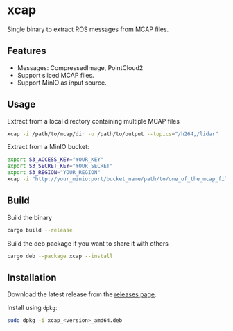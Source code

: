 # xcap
Single binary to extract ROS messages from MCAP files.

## Features
- Messages: CompressedImage, PointCloud2
- Support sliced MCAP files.
- Support MinIO as input source.

## Usage
Extract from a local directory containing multiple MCAP files
```bash
xcap -i /path/to/mcap/dir -o /path/to/output --topics="/h264,/lidar"
```

Extract from a MinIO bucket:
```bash
export S3_ACCESS_KEY="YOUR_KEY"
export S3_SECRET_KEY="YOUR_SECRET"
export S3_REGION="YOUR_REGION"
xcap -i "http://your_minio:port/bucket_name/path/to/one_of_the_mcap_file.mcap" -o /path/to/output --topics="/h264,/lidar"
```

## Build
Build the binary
```bash
cargo build --release
```

Build the deb package if you want to share it with others
```bash
cargo deb --package xcap --install
```

## Installation
Download the latest release from the [releases page](https://github.com/yinguobing/xcap/releases).

Install using `dpkg`:
```bash
sudo dpkg -i xcap_<version>_amd64.deb
```

